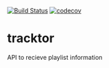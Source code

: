 

[![Build Status](https://travis-ci.org/tracktor-one/tracktor.svg?branch=master)](https://travis-ci.org/tracktor-one/tracktor) [![codecov](https://codecov.io/gh/tracktor-one/tracktor/branch/master/graph/badge.svg)](https://codecov.io/gh/tracktor-one/tracktor)


# tracktor
API to recieve playlist information
